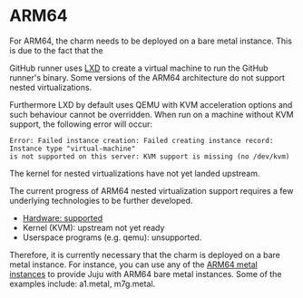 # ARM64


For ARM64, the charm needs to be deployed on a bare metal instance. This is due to the fact that the

GitHub runner uses [LXD](https://github.com/canonical/lxd) to create a virtual machine to run the 
GitHub runner's binary. Some versions of the ARM64 architecture do not support nested 
virtualizations. 

Furthermore LXD by default uses QEMU with KVM acceleration options and such behaviour cannot
be overridden. When run on a machine without KVM support,
the following error will occur:
```
Error: Failed instance creation: Failed creating instance record: Instance type "virtual-machine"
is not supported on this server: KVM support is missing (no /dev/kvm)
```

The kernel for nested virtualizations have not yet landed upstream.

The current progress of ARM64 nested virtualization support requires a few underlying technologies
to be further developed.
- [Hardware: supported](https://developer.arm.com/documentation/102142/0100/Nested-virtualization)
- Kernel (KVM): upstream not yet ready
- Userspace programs (e.g. qemu): unsupported.

Therefore, it is currently necessary that the charm is deployed on a bare metal instance.
For instance, you can use any of the [ARM64 metal instances](https://aws.amazon.com/ec2/instance-types/) to provide Juju
with ARM64 bare metal instances. Some of the examples include: a1.metal, m7g.metal.